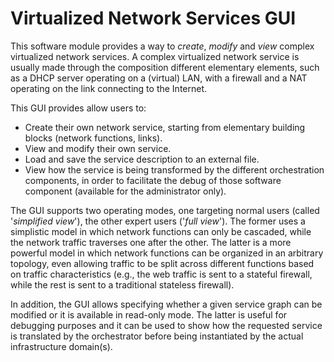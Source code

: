 # Virtualized Network Services GUI

This software module provides a way to _create_, _modify_ and _view_ complex virtualized network services. 
A complex virtualized network service is usually made through the composition different elementary elements, such as a DHCP server operating on a (virtual) LAN, with a firewall and a NAT operating on the link connecting to the Internet.

This GUI provides allow users to:
* Create their own network service, starting from elementary building blocks (network functions, links).
* View and modify their own service.
* Load and save the service description to an external file.
* View how the service is being transformed by the different orchestration components, in order to facilitate the debug of those software component (available for the administrator only).

The GUI supports two operating modes, one targeting normal users (called '_simplified view_'), the other expert users ('_full view_'). The former uses a simplistic model in which network functions can only be cascaded, while the network traffic traverses one after the other. The latter is a more powerful model in which network functions can be organized in an arbitrary topology, even allowing traffic to be split across different functions based on traffic characteristics (e.g., the web traffic is sent to a stateful firewall, while the rest is sent to a traditional stateless firewall).

In addition, the GUI allows specifying whether a given service graph can be modified  or it is available in read-only mode. The latter is useful for debugging purposes and it can be used to show how the requested service is translated by the orchestrator before being instantiated by the actual infrastructure domain(s). 
